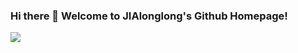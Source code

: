 ### Hi there 👋 Welcome to JIAlonglong's Github Homepage!
<img src="https://readme-typing-svg.herokuapp.com/?lines=Hello github world!;Welcome Visitor!&font=Roboto" />
<!--
**JIAlonglong/JIAlonglong** is a ✨ _special_ ✨ repository because its `README.md` (this file) appears on your GitHub profile.

Here are some ideas to get you started:

- 🔭 I’m currently working on ...
- 🌱 I’m currently learning ...
- 👯 I’m looking to collaborate on ...
- 🤔 I’m looking for help with ...
- 💬 Ask me about ...
- 📫 How to reach me: ...
- 😄 Pronouns: ...
- ⚡ Fun fact: ...
-->
<p>
<img src="https://img.shields.io/static/v1?label=Program&message=Python&color=blue"/>>  
<a href="https://blog.csdn.net/weixin_63189332?type=blog"><img src="https://img.shields.io/static/v1?label=Blog&message=CSDN&color=red"/></a>
<img src="https://visitor-badge.glitch.me/badge?page_id=https://github.com/JIAlonglong&right_color=red" />  
</p>
![Most Used Languages](https://github-readme-stats.vercel.app/api/top-langs/?username=JIAlonglong&theme=dark&layout=compact)
![Github Stats](https://github-readme-stats.vercel.app/api?username=JIAlonglong&show_icons=true&theme=dark&count_private=true)
![](https://activity-graph.herokuapp.com/graph?username=JIAlonglong&theme=github)
![Visitor Count](https://profile-counter.glitch.me/all-smile/count.svg)



